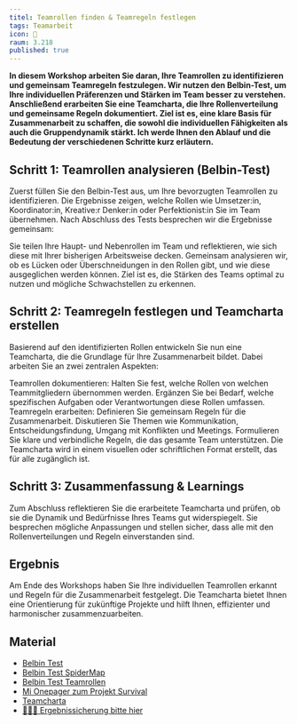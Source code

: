 ```yaml
---
titel: Teamrollen finden & Teamregeln festlegen
tags: Teamarbeit
icon: 🍭
raum: 3.218
published: true
---
```



**In diesem Workshop arbeiten Sie daran, Ihre Teamrollen zu identifizieren und gemeinsam Teamregeln festzulegen. Wir nutzen den Belbin-Test, um Ihre individuellen Präferenzen und Stärken im Team besser zu verstehen. Anschließend erarbeiten Sie eine Teamcharta, die Ihre Rollenverteilung und gemeinsame Regeln dokumentiert. Ziel ist es, eine klare Basis für Zusammenarbeit zu schaffen, die sowohl die individuellen Fähigkeiten als auch die Gruppendynamik stärkt. Ich werde Ihnen den Ablauf und die Bedeutung der verschiedenen Schritte kurz erläutern.**



<div class="is-medium">

## Schritt 1: Teamrollen analysieren (Belbin-Test)

Zuerst füllen Sie den Belbin-Test aus, um Ihre bevorzugten Teamrollen zu identifizieren. Die Ergebnisse zeigen, welche Rollen wie Umsetzer:in, Koordinator:in, Kreative:r Denker:in oder Perfektionist:in Sie im Team übernehmen. Nach Abschluss des Tests besprechen wir die Ergebnisse gemeinsam:

Sie teilen Ihre Haupt- und Nebenrollen im Team und reflektieren, wie sich diese mit Ihrer bisherigen Arbeitsweise decken.
Gemeinsam analysieren wir, ob es Lücken oder Überschneidungen in den Rollen gibt, und wie diese ausgeglichen werden können. Ziel ist es, die Stärken des Teams optimal zu nutzen und mögliche Schwachstellen zu erkennen.


## Schritt 2: Teamregeln festlegen und Teamcharta erstellen

Basierend auf den identifizierten Rollen entwickeln Sie nun eine Teamcharta, die die Grundlage für Ihre Zusammenarbeit bildet. Dabei arbeiten Sie an zwei zentralen Aspekten:

Teamrollen dokumentieren: Halten Sie fest, welche Rollen von welchen Teammitgliedern übernommen werden. Ergänzen Sie bei Bedarf, welche spezifischen Aufgaben oder Verantwortungen diese Rollen umfassen.
Teamregeln erarbeiten: Definieren Sie gemeinsam Regeln für die Zusammenarbeit. Diskutieren Sie Themen wie Kommunikation, Entscheidungsfindung, Umgang mit Konflikten und Meetings. Formulieren Sie klare und verbindliche Regeln, die das gesamte Team unterstützen.
Die Teamcharta wird in einem visuellen oder schriftlichen Format erstellt, das für alle zugänglich ist.


## Schritt 3: Zusammenfassung & Learnings

Zum Abschluss reflektieren Sie die erarbeitete Teamcharta und prüfen, ob sie die Dynamik und Bedürfnisse Ihres Teams gut widerspiegelt. Sie besprechen mögliche Anpassungen und stellen sicher, dass alle mit den Rollenverteilungen und Regeln einverstanden sind. 


## Ergebnis

Am Ende des Workshops haben Sie Ihre individuellen Teamrollen erkannt und Regeln für die Zusammenarbeit festgelegt. Die Teamcharta bietet Ihnen eine Orientierung für zukünftige Projekte und hilft Ihnen, effizienter und harmonischer zusammenzuarbeiten.


## Material
- [Belbin Test](../../download/misc/belbin-test/Belbin-Test_ohne_erklaerung.pdf)
- [Belbin Test SpiderMap](../../download/misc/belbin-test/Belbin-Spider-Map.pdf)
- [Belbin Test Teamrollen](../../download/misc/belbin-test/Belbin-Test-rollen.pdf)
- [Mi Onepager zum Projekt Survival](../../download/misc/EMI-1-Pager-Projekt.pdf)
- [Teamcharta](https://asana.com/de/resources/team-charter-template)
- [🧑🏽‍🏫 Ergebnissicherung bitte hier](https://miro.com/app/board/uXjVN7cJXpg=/?share_link_id=765504554969)

</div>
